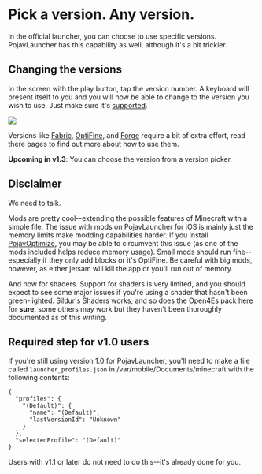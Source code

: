 # Pick a version. Any version.

In the official launcher, you can choose to use specific versions. PojavLauncher has this capability as well, although it's a bit trickier.

## Changing the versions
In the screen with the play button, tap the version number. A keyboard will present itself to you and you will now be able to change to the version you wish to use. Just make sure it's [supported](../../../about-pojavlauncher/supported-versions.md).

![](https://raw.githubusercontent.com/PojavLauncherTeam/website-assets/main/ios/MOV_0134.gif)

Versions like [Fabric](non-vanilla/fabric), [OptiFine](non-vanilla/optifine), and [Forge](non-vanilla/forge) require a bit of extra effort, read there pages to find out more about how to use them.

**Upcoming in v1.3**: You can choose the version from a version picker.

## Disclaimer

We need to talk.

Mods are pretty cool--extending the possible features of Minecraft with a simple file. The issue with mods on PojavLauncher for iOS is mainly just the memory limits make modding capabilities harder. If you install [PojavOptimize](performance), you may be able to circumvent this issue (as one of the mods included helps reduce memory usage). Small mods should run fine--especially if they only add blocks or it's OptiFine. Be careful with big mods, however, as either jetsam will kill the app or you'll run out of memory.

And now for shaders. Support for shaders is very limited, and you should expect to see some major issues if you're using a shader that hasn't been green-lighted. Sildur's Shaders works, and so does the Open4Es pack [here](https://github.com/Open4Es/Open4Es-Shader-Android) for **sure**, some others may work but they haven't been thoroughly documented as of this writing.

## Required step for v1.0 users

If you're still using version 1.0 for PojavLauncher, you'll need to make a file called `launcher_profiles.json` in /var/mobile/Documents/minecraft with the following contents:

```
{
  "profiles": {
    "(Default)": {
      "name": "(Default)",
      "lastVersionId": "Unknown"
    }
  },
  "selectedProfile": "(Default)"
}
```

Users with v1.1 or later do not need to do this--it's already done for you.
